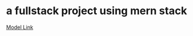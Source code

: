 # a fullstack project using mern stack

[Model Link](https://www.figma.com/file/Mikd0FjHKAofUlWQSi70nf/StudyNotion_shared)